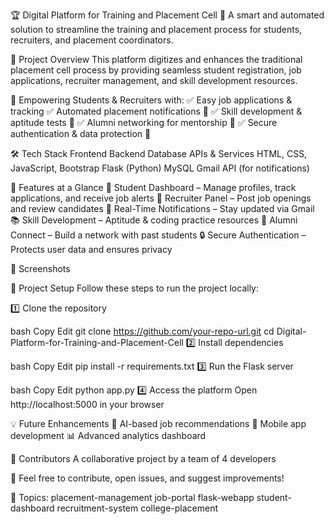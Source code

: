 🏆 Digital Platform for Training and Placement Cell
🚀 A smart and automated solution to streamline the training and placement process for students, recruiters, and placement coordinators.


📌 Project Overview
This platform digitizes and enhances the traditional placement cell process by providing seamless student registration, job applications, recruiter management, and skill development resources.

🎯 Empowering Students & Recruiters with:
✅ Easy job applications & tracking
✅ Automated placement notifications 📩
✅ Skill development & aptitude tests 🎯
✅ Alumni networking for mentorship 🤝
✅ Secure authentication & data protection 🔐



🛠 Tech Stack
Frontend	Backend	Database	APIs & Services
HTML, CSS, JavaScript, Bootstrap	Flask (Python)	MySQL	Gmail API (for notifications)

🚀 Features at a Glance
💼 Student Dashboard – Manage profiles, track applications, and receive job alerts
🏢 Recruiter Panel – Post job openings and review candidates
📨 Real-Time Notifications – Stay updated via Gmail
📚 Skill Development – Aptitude & coding practice resources
👥 Alumni Connect – Build a network with past students
🔒 Secure Authentication – Protects user data and ensures privacy


📸 Screenshots




📂 Project Setup
Follow these steps to run the project locally:

1️⃣ Clone the repository

bash
Copy
Edit
git clone https://github.com/your-repo-url.git
cd Digital-Platform-for-Training-and-Placement-Cell
2️⃣ Install dependencies

bash
Copy
Edit
pip install -r requirements.txt
3️⃣ Run the Flask server

bash
Copy
Edit
python app.py
4️⃣ Access the platform
Open http://localhost:5000 in your browser

💡 Future Enhancements
🚀 AI-based job recommendations
📱 Mobile app development
📊 Advanced analytics dashboard

🤝 Contributors
A collaborative project by a team of 4 developers

💙 Feel free to contribute, open issues, and suggest improvements!

📌 Topics: placement-management job-portal flask-webapp student-dashboard recruitment-system college-placement
